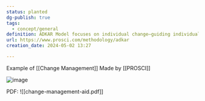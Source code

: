 ```yaml
---
status: planted
dg-publish: true
tags:
  - concept/general
definition: ADKAR Model focuses on individual change—guiding individuals through a particular change and addressing any roadblocks or barrier points along the way.
url: https://www.prosci.com/methodology/adkar
creation_date: 2024-05-02 13:27

---
```

Example of [[Change Management]]
Made by [[PROSCI]]

![image](https://filedn.eu/lLCDT28fW4ahdtipln72iIF/public-vault-media/images/ADKAR-with-Image_web.png)


PDF:
![[change-management-aid.pdf]]